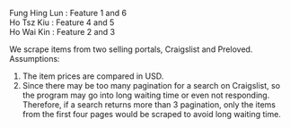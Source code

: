 Fung Hing Lun : Feature 1 and 6<br/>
Ho Tsz Kiu : Feature 4 and 5<br/>
Ho Wai Kin : Feature 2 and 3

We scrape items from two selling portals, Craigslist and Preloved.<br/>
Assumptions: 
1. The item prices are compared in USD.
2. Since there may be too many pagination for a search on Craigslist, so the program may go into long waiting time or even not responding.    Therefore, if a search returns more than 3 pagination, only the items from the first four pages would be scraped to avoid long waiting 	time.   
